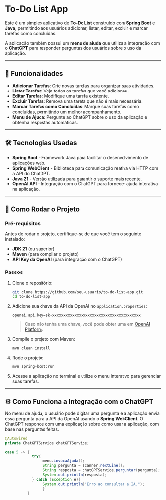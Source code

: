 # To-Do List App

Este é um simples aplicativo de **To-Do List** construído com **Spring Boot** e **Java**, permitindo aos usuários adicionar, listar, editar, excluir e marcar tarefas como concluídas.

A aplicação também possui um **menu de ajuda** que utiliza a integração com o **ChatGPT** para responder perguntas dos usuários sobre o uso da aplicação.

---

## 🚀 Funcionalidades

- **Adicionar Tarefas**: Crie novas tarefas para organizar suas atividades.
- **Listar Tarefas**: Veja todas as tarefas que você adicionou.
- **Editar Tarefas**: Modifique uma tarefa existente.
- **Excluir Tarefas**: Remova uma tarefa que não é mais necessária.
- **Marcar Tarefas como Concluídas**: Marque suas tarefas como concluídas, permitindo um melhor acompanhamento.
- **Menu de Ajuda**: Pergunte ao ChatGPT sobre o uso da aplicação e obtenha respostas automáticas.

---

## 🛠️ Tecnologias Usadas

- **Spring Boot** - Framework Java para facilitar o desenvolvimento de aplicações web.
- **Spring WebClient** - Biblioteca para comunicação reativa via HTTP com a API do ChatGPT.
- **Java 21** - Versão utilizada para garantir o suporte mais recente.
- **OpenAI API** - Integração com o ChatGPT para fornecer ajuda interativa na aplicação.

---

## 🔧 Como Rodar o Projeto

### Pré-requisitos

Antes de rodar o projeto, certifique-se de que você tem o seguinte instalado:

- **JDK 21** (ou superior)
- **Maven** (para compilar o projeto)
- **API Key da OpenAI** (para integração com o ChatGPT)

### Passos

1. Clone o repositório:

    ```bash
    git clone https://github.com/seu-usuario/to-do-list-app.git
    cd to-do-list-app
    ```

2. Adicione sua chave da API da OpenAI no `application.properties`:

    ```properties
    openai.api.key=sk-xxxxxxxxxxxxxxxxxxxxxxxxxxxxxxxxxxxxxxxx
    ```

   > Caso não tenha uma chave, você pode obter uma em [OpenAI Platform](https://platform.openai.com).

3. Compile o projeto com Maven:

    ```bash
    mvn clean install
    ```

4. Rode o projeto:

    ```bash
    mvn spring-boot:run
    ```

5. Acesse a aplicação no terminal e utilize o menu interativo para gerenciar suas tarefas.

---

## ⚙️ Como Funciona a Integração com o ChatGPT

No menu de ajuda, o usuário pode digitar uma pergunta e a aplicação envia essa pergunta para a API da OpenAI usando o **Spring WebClient**. O ChatGPT responde com uma explicação sobre como usar a aplicação, com base nas perguntas feitas.

```java
@Autowired
private ChatGPTService chatGPTService;

case 5 -> {
            try{
                 menu.invocaAjuda();
                 String pergunta = scanner.nextLine();
                 String resposta = chatGPTService.perguntar(pergunta);
                 System.out.println(resposta);
            } catch (Exception e){
                 System.out.println("Erro ao consultar a IA.");
                 }
          }
